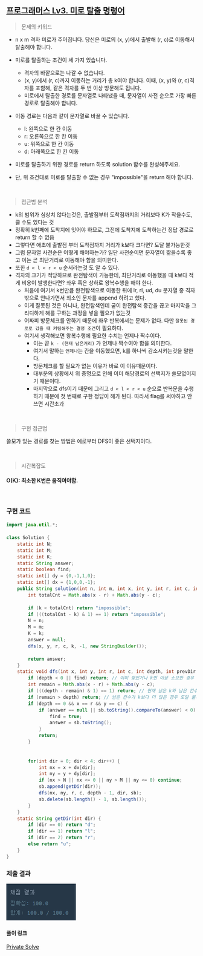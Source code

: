 ## [프로그래머스 Lv3. 미로 탈출 명령어](https://school.programmers.co.kr/learn/courses/30/lessons/150365)

> 문제의 키워드

- n x m 격자 미로가 주어집니다. 당신은 미로의 (x, y)에서 출발해 (r, c)로 이동해서 탈출해야 합니다.
- 미로를 탈출하는 조건이 세 가지 있습니다.
    - 격자의 바깥으로는 나갈 수 없습니다.
    - (x, y)에서 (r, c)까지 이동하는 거리가 총 k여야 합니다. 이때, (x, y)와 (r, c)격자를 포함해, 같은 격자를 두 번 이상 방문해도 됩니다.
    - 미로에서 탈출한 경로를 문자열로 나타냈을 때, 문자열이 사전 순으로 가장 빠른 경로로 탈출해야 합니다.
- 이동 경로는 다음과 같이 문자열로 바꿀 수 있습니다.
    - l: 왼쪽으로 한 칸 이동
    - r: 오른쪽으로 한 칸 이동
    - u: 위쪽으로 한 칸 이동
    - d: 아래쪽으로 한 칸 이동

- 미로를 탈출하기 위한 경로를 return 하도록 solution 함수를 완성해주세요.

- 단, 위 조건대로 미로를 탈출할 수 없는 경우 "impossible"을 return 해야 합니다.

<br/>

> 접근법 분석

- k의 범위가 심상치 않다는것은, 출발점부터 도착점까지의 거리보다 K가 작을수도, 클 수도 있다는 것
- 정확히 k번째에 도착지에 잇어야 하므로, 그전에 도착지에 도착하는건 정답 경로로 return 할 수 없음
- 그렇다면 애초에 출발점 부터 도착점까지 거리가 k보다 크다면? 도달 불가능한것
- 그럼 문자열 사전순은 어떻게 해야하는가? 일단 사전순이면 문자열이 짧을수록 좋고 이는 곧 최단거리로 이동해야 함을 의미한다.
- 또한 `d < l < r < u` 순서라는것 도 알 수 있다.
- 격자의 크기가 적당하므로 완전탐색이 가능한데, 최단거리로 이동했을 때 k보다 적게 비용이 발생한다면? 좌우 혹은 상하로 왕복수행을 해야 한다.
    - 처음에 여기서 k번만큼 완전탐색으로 이동한 뒤에 lr, rl, ud, du 문자열 중 격자 밖으로 안나가면서 최소인 문자를 append 하려고 했다.
    - 이게 잘못된 것은 아니나, 완전탐색인데 굳이 완전탐색 중간을 끊고 마지막을 그리디하게 해를 구하는 과정을 넣을 필요가 없는것
    - 어짜피 방문체크를 안하기 때문에 좌우 반복에서는 문제가 없다. 다만 `잘못된 경로로 갔을 때 커팅해주는 결정 조건`이 필요하다.
    - 여기서 생각해보면 왕복수행에 필요한 수치는 언제나 짝수이다.
        - 이는 곧 `k - (현재 남은거리)` 가 언제나 짝수여야 함을 의미한다.
        - 여기서 말하는 `언제나`는 칸을 이동했으면, k를 하나씩 감소시키는것을 말한다.
        - 방문체크를 할 필요가 없는 이유가 바로 이 이유때문이다.
        - 대부분의 상황에서 위 증명으로 인해 이미 해당경로의 선택지가 쓸모없어지기 때문이다. 
        - 마지막으로 dfs이기 때문에 그리고 `d < l < r < u` 순으로 반복문을 수행하기 때문에 첫 번째로 구한 정답이 해가 된다. 따라서 flag를 써야하고 안쓰면 시간초과

<br/>

> 구현 접근법

쓸모가 있는 경로를 찾는 방법은 예로부터 DFS이 좋은 선택지이다.

<br/>

> 시간복잡도

#### O(K): 최소한 K번은 움직여야함.

<br/>

### 구현 코드

```java
import java.util.*;

class Solution {
    static int N;
    static int M;
    static int K;
    static String answer;
    static boolean find;
    static int[] dy = {0,-1,1,0};
    static int[] dx = {1,0,0,-1};
    public String solution(int n, int m, int x, int y, int r, int c, int k) {        
        int totalCnt = Math.abs(x - r) + Math.abs(y - c);
        
        if (k < totalCnt) return "impossible";
        if (((totalCnt - k) & 1) == 1) return "impossible";
        N = n;
        M = m;
        K = k;
        answer = null;
        dfs(x, y, r, c, k, -1, new StringBuilder());
        
        return answer;
    }
    static void dfs(int x, int y, int r, int c, int depth, int prevDir, StringBuilder sb) {
        if (depth < 0 || find) return; // 이미 찾았거나 k번 이상 소모한 경우
        int remain = Math.abs(x - r) + Math.abs(y - c);
        if (((depth - remain) & 1) == 1) return; // 현재 남은 k와 남은 칸수를 뺏을 때 홀수인지
        if (remain > depth) return; // 남은 칸수가 k보다 더 많은 경우 도달 불가능
        if (depth == 0 && x == r && y == c) {
            if (answer == null || sb.toString().compareTo(answer) < 0) {
                find = true;
                answer = sb.toString();
            }
            return;
        }
        
        
        for(int dir = 0; dir < 4; dir++) {
            int nx = x + dx[dir];
            int ny = y + dy[dir];
            if (nx > N || nx <= 0 || ny > M || ny <= 0) continue;
            sb.append(getDir(dir));
            dfs(nx, ny, r, c, depth - 1, dir, sb);
            sb.delete(sb.length() - 1, sb.length());
        }
    }
    static String getDir(int dir) {
        if (dir == 0) return "d";
        if (dir == 1) return "l";
        if (dir == 2) return "r";
        else return "u";
    }
}
```

### 제출 결과

<img src="./result.png"/>


#### 풀이 링크

[Private Solve](https://github.com/The-Four-Error-Pickers/Algorithm-Study/tree/main/Private%20Solve/프로그래머스/76503.%20%EB%AA%A8%EB%91%90%200%EC%9C%BC%EB%A1%9C%20%EB%A7%8C%EB%93%A4%EA%B8%B0/HaeChang/2024-12-24T144148)
